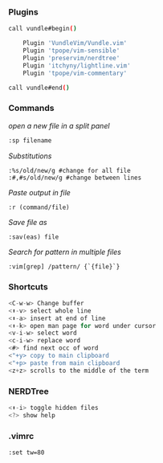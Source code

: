 
### Plugins

```bash
call vundle#begin()

    Plugin 'VundleVim/Vundle.vim'
    Plugin 'tpope/vim-sensible'
    Plugin 'preservim/nerdtree'
    Plugin 'itchyny/lightline.vim'
    Plugin 'tpope/vim-commentary'

call vundle#end()
```

### Commands

_open a new file in a split panel_

```bash
:sp filename
```

*Substitutions*
```
:%s/old/new/g #change for all file
:#,#s/old/new/g #change between lines
```

*Paste output in file*
```
:r (command/file)
```


*Save file as*
```
:sav(eas) file
```

*Search for pattern in multiple files*
```
:vim[grep] /pattern/ {`{file}`} 
```

### Shortcuts

```c
<C-w-w> Change buffer
<⬆️-v> select whole line
<⬆️-a> insert at end of line
<⬆️-k> open man page for word under cursor
<v-i-w> select word
<c-i-w> replace word
<#> find next occ of word
<"+y> copy to main clipboard
<"+p> paste from main clipboard
<z+z> scrolls to the middle of the term
```

### NERDTree

```c
<⬆️-i> toggle hidden files
<?> show help
```

### .vimrc
```shell
:set tw=80
```
